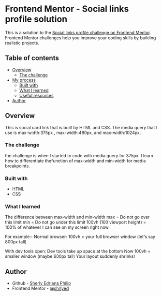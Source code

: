 # Frontend Mentor - Social links profile solution

This is a solution to the [Social links profile challenge on Frontend Mentor](https://www.frontendmentor.io/challenges/social-links-profile-UG32l9m6dQ). Frontend Mentor challenges help you improve your coding skills by building realistic projects. 

## Table of contents

- [Overview](#overview)
  - [The challenge](#the-challenge)
- [My process](#my-process)
  - [Built with](#built-with)
  - [What I learned](#what-i-learned)
  - [Useful resources](#useful-resources)
- [Author](#author)

## Overview
This is social card link that is built by HTML and CSS. The media query that I use is
max-width:375px , max-width:480px, and max-width:1024px.

### The challenge
the challenge is when I started to code with media query for 375px. I learn how to differentiate
thefunction of max-width and min-width for media breakpoints.

### Built with

- HTML
- CSS


### What I learned

The difference between max-width and min-width
max = Do not go over this limit
min = Do not go under this limit
100vh (100 viewport height) = 100% of whatever I can see on my screen right now

For example:-
Normal browser:
100vh = your full browser window (let's say 800px tall)

With dev tools open:
Dev tools take up space at the bottom
Now 100vh = smaller window (maybe 600px tall)
Your layout suddenly shrinks!

## Author

- Github - [Sherly Edriana Philip](https://github.com/shrlyed)
- Frontend Mentor - [@shrlyed](https://www.frontendmentor.io/profile/shrlyed)